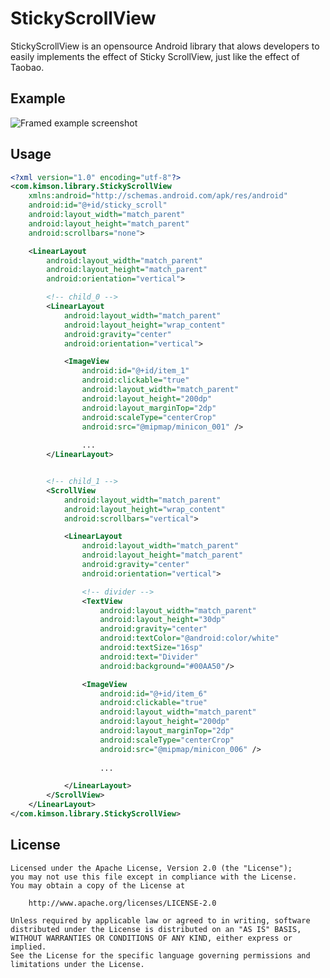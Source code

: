 StickyScrollView
========

StickyScrollView is an opensource Android library that alows developers to easily implements the effect of Sticky ScrollView, just like the effect of Taobao.


Example
-------

![Framed example screenshot](https://github.com/Kimsonchuh/StickScrollView/blob/master/images/stickyScrollview.gif)


Usage
-------

```xml
<?xml version="1.0" encoding="utf-8"?>
<com.kimson.library.StickyScrollView 
	xmlns:android="http://schemas.android.com/apk/res/android"
    android:id="@+id/sticky_scroll"
    android:layout_width="match_parent"
    android:layout_height="match_parent"
    android:scrollbars="none">

    <LinearLayout
        android:layout_width="match_parent"
        android:layout_height="match_parent"
        android:orientation="vertical">

        <!-- child_0 -->
        <LinearLayout
            android:layout_width="match_parent"
            android:layout_height="wrap_content"
            android:gravity="center"
            android:orientation="vertical">

            <ImageView
                android:id="@+id/item_1"
                android:clickable="true"
                android:layout_width="match_parent"
                android:layout_height="200dp"
                android:layout_marginTop="2dp"
                android:scaleType="centerCrop"
                android:src="@mipmap/minicon_001" />
			
				...
        </LinearLayout>


        <!-- child_1 -->
        <ScrollView
            android:layout_width="match_parent"
            android:layout_height="wrap_content"
            android:scrollbars="vertical">

            <LinearLayout
                android:layout_width="match_parent"
                android:layout_height="match_parent"
                android:gravity="center"
                android:orientation="vertical">

                <!-- divider -->
                <TextView
                    android:layout_width="match_parent"
                    android:layout_height="30dp"
                    android:gravity="center"
                    android:textColor="@android:color/white"
                    android:textSize="16sp"
                    android:text="Divider"
                    android:background="#00AA50"/>

                <ImageView
                    android:id="@+id/item_6"
                    android:clickable="true"
                    android:layout_width="match_parent"
                    android:layout_height="200dp"
                    android:layout_marginTop="2dp"
                    android:scaleType="centerCrop"
                    android:src="@mipmap/minicon_006" />
	
					...

            </LinearLayout>
        </ScrollView>
    </LinearLayout>
</com.kimson.library.StickyScrollView>

```



License
-------
	
	Licensed under the Apache License, Version 2.0 (the "License");
	you may not use this file except in compliance with the License.
	You may obtain a copy of the License at
	
	    http://www.apache.org/licenses/LICENSE-2.0
	
	Unless required by applicable law or agreed to in writing, software
	distributed under the License is distributed on an "AS IS" BASIS,
	WITHOUT WARRANTIES OR CONDITIONS OF ANY KIND, either express or implied.
	See the License for the specific language governing permissions and
	limitations under the License.
